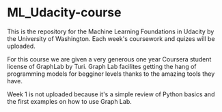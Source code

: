 # ML_Udacity-course
This is the repository for the Machine Learning Foundations in Udacity by the University of Washington. Each week's coursework and quizes will be uploaded.

For this course we are given a very generous one year Coursera student license of GraphLab by Turi. Graph Lab facilites getting the hang of programming models for begginer levels thanks to the amazing tools they have. 

Week 1 is not uploaded because it's a simple review of Python basics and the first examples on how to use Graph Lab. 
